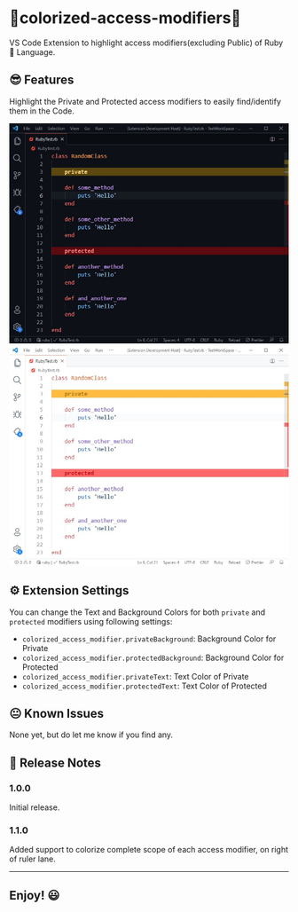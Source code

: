 # 🌈colorized-access-modifiers🌈

VS Code Extension to highlight access modifiers(excluding Public) of Ruby 💎 Language.

## 😎 Features

Highlight the Private and Protected access modifiers to easily find/identify them in the Code.

![In Dark Theme](images/dark_screenshot.jpg)
![In Light Theme](images/light_screenshot.jpg)

## ⚙ Extension Settings

You can change the Text and Background Colors for both `private` and `protected` modifiers using following settings:

- `colorized_access_modifier.privateBackground`: Background Color for Private
- `colorized_access_modifier.protectedBackground`: Background Color for Protected
- `colorized_access_modifier.privateText`: Text Color of Private
- `colorized_access_modifier.protectedText`: Text Color of Protected

## 😐 Known Issues

None yet, but do let me know if you find any.

## 📃 Release Notes

### 1.0.0

Initial release.

### 1.1.0

Added support to colorize complete scope of each access modifier, on right of ruler lane.

-----------------------------------------------------------------------------------------------------------
## Enjoy! 😃
